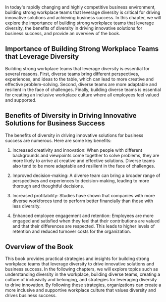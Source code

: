 
In today's rapidly changing and highly competitive business environment, building strong workplace teams that leverage diversity is critical for driving innovative solutions and achieving business success. In this chapter, we will explore the importance of building strong workplace teams that leverage diversity, the benefits of diversity in driving innovative solutions for business success, and provide an overview of the book.

Importance of Building Strong Workplace Teams that Leverage Diversity
---------------------------------------------------------------------

Building strong workplace teams that leverage diversity is essential for several reasons. First, diverse teams bring different perspectives, experiences, and ideas to the table, which can lead to more creative and effective problem-solving. Second, diverse teams are more adaptable and resilient in the face of challenges. Finally, building diverse teams is essential for creating an inclusive workplace culture where all employees feel valued and supported.

Benefits of Diversity in Driving Innovative Solutions for Business Success
--------------------------------------------------------------------------

The benefits of diversity in driving innovative solutions for business success are numerous. Here are some key benefits:

1. Increased creativity and innovation: When people with different backgrounds and viewpoints come together to solve problems, they are more likely to arrive at creative and effective solutions. Diverse teams also tend to be more adaptable and resilient in the face of challenges.

2. Improved decision-making: A diverse team can bring a broader range of perspectives and experiences to decision-making, leading to more thorough and thoughtful decisions.

3. Increased profitability: Studies have shown that companies with more diverse workforces tend to perform better financially than those with less diversity.

4. Enhanced employee engagement and retention: Employees are more engaged and satisfied when they feel that their contributions are valued and that their differences are respected. This leads to higher levels of retention and reduced turnover costs for the organization.

Overview of the Book
--------------------

This book provides practical strategies and insights for building strong workplace teams that leverage diversity to drive innovative solutions and business success. In the following chapters, we will explore topics such as understanding diversity in the workplace, building diverse teams, creating a culture of inclusivity and belonging, and strategies for leveraging diversity to drive innovation. By following these strategies, organizations can create a more inclusive and supportive workplace culture that values diversity and drives business success.
